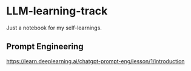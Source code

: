# LLM-learning-track
Just a notebook for my self-learnings. 

## Prompt Engineering 

https://learn.deeplearning.ai/chatgpt-prompt-eng/lesson/1/introduction
